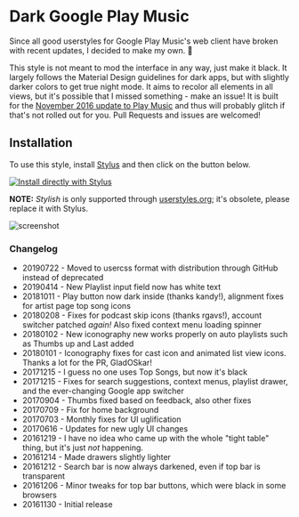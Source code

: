 # Dark Google Play Music
Since all good userstyles for Google Play Music's web client have broken with recent updates, I decided to make my own. :gem:

This style is not meant to mod the interface in any way, just make it black. It largely follows the Material Design guidelines for dark apps, but with slightly darker colors to get true night mode. It aims to recolor all elements in all views, but it's possible that I missed something - make an issue! It is built for the [November 2016 update to Play Music](https://blog.google/products/google-play/introducing-the-new-google-play-music/) and thus will probably glitch if that's not rolled out for you. Pull Requests and issues are welcomed!

## Installation

To use this style, install [Stylus](https://add0n.com/stylus.html) and then click on the button below.

[![Install directly with Stylus][badge]][style]

[badge]: https://img.shields.io/badge/Install%20directly%20with-Stylus-116b59.svg?longCache=true&style=for-the-badge
[style]: https://raw.githubusercontent.com/sidelong44/play-music-black/master/play-music.user.css

**NOTE:** _Stylish_ is only supported through [userstyles.org](https://userstyles.org/styles/135830); it's obsolete, please replace it with Stylus.

![screenshot](https://i.imgur.com/bNqtvwV.jpg)

### Changelog

* 20190722 - Moved to usercss format with distribution through GitHub instead of deprecated
* 20190414 - New Playlist input field now has white text
* 20181011 - Play button now dark inside (thanks kandy!), alignment fixes for artist page top song icons
* 20180208 - Fixes for podcast skip icons (thanks rgavs!), account switcher patched _again!_ Also fixed context menu loading spinner
* 20180102 - New iconography new works properly on auto playlists such as Thumbs up and Last added
* 20180101 - Iconography fixes for cast icon and animated list view icons. Thanks a lot for the PR, GladOSkar!
* 20171215 - I guess no one uses Top Songs, but now it's black
* 20171215 - Fixes for search suggestions, context menus, playlist drawer, and the ever-changing Google app switcher
* 20170904 - Thumbs fixed based on feedback, also other fixes
* 20170709 - Fix for home background
* 20170703 - Monthly fixes for UI uglification
* 20170616 - Updates for new ugly UI changes
* 20161219 - I have no idea who came up with the whole "tight table" thing, but it's just *not* happening.
* 20161214 - Made drawers slightly lighter
* 20161212 - Search bar is now always darkened, even if top bar is transparent
* 20161206 - Minor tweaks for top bar buttons, which were black in some browsers
* 20161130 - Initial release

